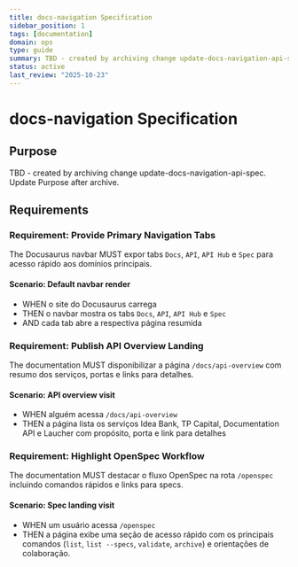 ```yaml
---
title: docs-navigation Specification
sidebar_position: 1
tags: [documentation]
domain: ops
type: guide
summary: TBD - created by archiving change update-docs-navigation-api-spec. Update Purpose after archive.
status: active
last_review: "2025-10-23"
---
```


# docs-navigation Specification

## Purpose
TBD - created by archiving change update-docs-navigation-api-spec. Update Purpose after archive.
## Requirements
### Requirement: Provide Primary Navigation Tabs
The Docusaurus navbar MUST expor tabs `Docs`, `API`, `API Hub` e `Spec` para acesso rápido aos domínios principais.

#### Scenario: Default navbar render
- WHEN o site do Docusaurus carrega
- THEN o navbar mostra os tabs `Docs`, `API`, `API Hub` e `Spec`
- AND cada tab abre a respectiva página resumida

### Requirement: Publish API Overview Landing
The documentation MUST disponibilizar a página `/docs/api-overview` com resumo dos serviços, portas e links para detalhes.

#### Scenario: API overview visit
- WHEN alguém acessa `/docs/api-overview`
- THEN a página lista os serviços Idea Bank, TP Capital, Documentation API e Laucher com propósito, porta e link para detalhes

### Requirement: Highlight OpenSpec Workflow
The documentation MUST destacar o fluxo OpenSpec na rota `/openspec` incluindo comandos rápidos e links para specs.

#### Scenario: Spec landing visit
- WHEN um usuário acessa `/openspec`
- THEN a página exibe uma seção de acesso rápido com os principais comandos (`list`, `list --specs`, `validate`, `archive`) e orientações de colaboração.
